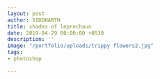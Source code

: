 ```yaml
---
layout: post
author: SIDDHARTH
title: shades of leprechaun
date: 2019-04-29 00:00:00 +0530
description: ''
image: "/portfolio/uploads/trippy flowers2.jpg"
tags:
- photoshop

---
```

